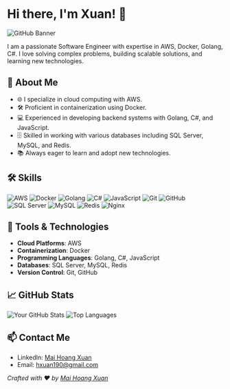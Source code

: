 # Hi there, I'm Xuan! 👋

![GitHub Banner](https://github.com/halfrost/halfrost/blob/master/icons/header_white_.png)

I am a passionate Software Engineer with expertise in AWS, Docker, Golang, C#. I love solving complex problems, building scalable solutions, and learning new technologies.

## 🚀 About Me

- 🌐 I specialize in cloud computing with AWS.
- 🛠️ Proficient in containerization using Docker.
- 💻 Experienced in developing backend systems with Golang, C#, and JavaScript.
- 🗄️ Skilled in working with various databases including SQL Server, MySQL, and Redis.
- 📚 Always eager to learn and adopt new technologies.

## 🛠️ Skills

![AWS](https://img.shields.io/badge/AWS-232F3E?style=for-the-badge&logo=amazon-aws&logoColor=white)
![Docker](https://img.shields.io/badge/Docker-2496ED?style=for-the-badge&logo=docker&logoColor=white)
![Golang](https://img.shields.io/badge/Go-00ADD8?style=for-the-badge&logo=go&logoColor=white)
![C#](https://img.shields.io/badge/C%23-239120?style=for-the-badge&logo=c-sharp&logoColor=white)
![JavaScript](https://img.shields.io/badge/JavaScript-F7DF1E?style=for-the-badge&logo=javascript&logoColor=black)
![Git](https://img.shields.io/badge/Git-F05032?style=for-the-badge&logo=git&logoColor=white)
![GitHub](https://img.shields.io/badge/GitHub-181717?style=for-the-badge&logo=github&logoColor=white)
![SQL Server](https://img.shields.io/badge/SQL%20Server-CC2927?style=for-the-badge&logo=microsoft-sql-server&logoColor=white)
![MySQL](https://img.shields.io/badge/MySQL-4479A1?style=for-the-badge&logo=mysql&logoColor=white)
![Redis](https://img.shields.io/badge/Redis-DC382D?style=for-the-badge&logo=redis&logoColor=white)
![Nginx](https://img.shields.io/badge/Nginx-269539?style=for-the-badge&logo=nginx&logoColor=white)
## 🔧 Tools & Technologies

- **Cloud Platforms**: AWS
- **Containerization**: Docker
- **Programming Languages**: Golang, C#, JavaScript
- **Databases**: SQL Server, MySQL, Redis
- **Version Control**: Git, GitHub

## 📈 GitHub Stats

![Your GitHub Stats](https://github-readme-stats.vercel.app/api?username=hxuan190&show_icons=true&theme=radical)
![Top Languages](https://github-readme-stats.vercel.app/api/top-langs/?username=hxuan190&layout=compact&theme=radical)

## 📫 Contact Me

- LinkedIn: [Mai Hoang Xuan](https://www.linkedin.com/in/hxuan190/)
- Email: [hxuan190@gmail.com](mailto:hxuan190@gmail.com)

*Crafted with ❤️ by [Mai Hoang Xuan](https://github.com/hoangxuan912)*
